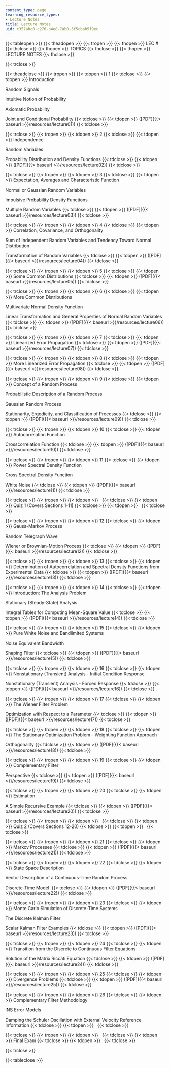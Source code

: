 ```yaml
---
content_type: page
learning_resource_types:
- Lecture Notes
title: Lecture Notes
uid: c357abc0-c276-b4e8-7ab0-5f5cbab5f9ec
---
```


{{< tableopen >}}
{{< theadopen >}}
{{< tropen >}}
{{< thopen >}}
LEC #
{{< thclose >}}
{{< thopen >}}
TOPICS
{{< thclose >}}
{{< thopen >}}
LECTURE NOTES
{{< thclose >}}

{{< trclose >}}

{{< theadclose >}}
{{< tropen >}}
{{< tdopen >}}
1
{{< tdclose >}}
{{< tdopen >}}
Introduction  
  
Random Signals  
  
Intuitive Notion of Probability  
  
Axiomatic Probability  
  
Joint and Conditional Probability
{{< tdclose >}}
{{< tdopen >}}
([PDF]({{< baseurl >}}/resources/lecture01))
{{< tdclose >}}

{{< trclose >}}
{{< tropen >}}
{{< tdopen >}}
2
{{< tdclose >}}
{{< tdopen >}}
Independence  
  
Random Variables  
  
Probability Distribution and Density Functions
{{< tdclose >}}
{{< tdopen >}}
([PDF]({{< baseurl >}}/resources/lecture02))
{{< tdclose >}}

{{< trclose >}}
{{< tropen >}}
{{< tdopen >}}
3
{{< tdclose >}}
{{< tdopen >}}
Expectation, Averages and Characteristic Function  
  
Normal or Gaussian Random Variables  
  
Impulsive Probability Density Functions  
  
Multiple Random Variables
{{< tdclose >}}
{{< tdopen >}}
([PDF]({{< baseurl >}}/resources/lecture03))
{{< tdclose >}}

{{< trclose >}}
{{< tropen >}}
{{< tdopen >}}
4
{{< tdclose >}}
{{< tdopen >}}
Correlation, Covariance, and Orthogonality  
  
Sum of Independent Random Variables and Tendency Toward Normal Distribution  
  
Transformation of Random Variables
{{< tdclose >}}
{{< tdopen >}}
([PDF]({{< baseurl >}}/resources/lecture04))
{{< tdclose >}}

{{< trclose >}}
{{< tropen >}}
{{< tdopen >}}
5
{{< tdclose >}}
{{< tdopen >}}
Some Common Distributions
{{< tdclose >}}
{{< tdopen >}}
([PDF]({{< baseurl >}}/resources/lecture05))
{{< tdclose >}}

{{< trclose >}}
{{< tropen >}}
{{< tdopen >}}
6
{{< tdclose >}}
{{< tdopen >}}
More Common Distributions  
  
Multivariate Normal Density Function  
  
Linear Transformation and General Properties of Normal Random Variables
{{< tdclose >}}
{{< tdopen >}}
([PDF]({{< baseurl >}}/resources/lecture06))
{{< tdclose >}}

{{< trclose >}}
{{< tropen >}}
{{< tdopen >}}
7
{{< tdclose >}}
{{< tdopen >}}
Linearized Error Propagation
{{< tdclose >}}
{{< tdopen >}}
([PDF]({{< baseurl >}}/resources/lecture07))
{{< tdclose >}}

{{< trclose >}}
{{< tropen >}}
{{< tdopen >}}
8
{{< tdclose >}}
{{< tdopen >}}
More Linearized Error Propagation
{{< tdclose >}}
{{< tdopen >}}
([PDF]({{< baseurl >}}/resources/lecture08))
{{< tdclose >}}

{{< trclose >}}
{{< tropen >}}
{{< tdopen >}}
9
{{< tdclose >}}
{{< tdopen >}}
Concept of a Random Process  
  
Probabilistic Description of a Random Process  
  
Gaussian Random Process  
  
Stationarity, Ergodicity, and Classification of Processes
{{< tdclose >}}
{{< tdopen >}}
([PDF]({{< baseurl >}}/resources/lecture09))
{{< tdclose >}}

{{< trclose >}}
{{< tropen >}}
{{< tdopen >}}
10
{{< tdclose >}}
{{< tdopen >}}
Autocorrelation Function  
  
Crosscorrelation Function
{{< tdclose >}}
{{< tdopen >}}
([PDF]({{< baseurl >}}/resources/lecture10))
{{< tdclose >}}

{{< trclose >}}
{{< tropen >}}
{{< tdopen >}}
11
{{< tdclose >}}
{{< tdopen >}}
Power Spectral Density Function  
  
Cross Spectral Density Function  
  
White Noise
{{< tdclose >}}
{{< tdopen >}}
([PDF]({{< baseurl >}}/resources/lecture11))
{{< tdclose >}}

{{< trclose >}}
{{< tropen >}}
{{< tdopen >}}
 
{{< tdclose >}}
{{< tdopen >}}
Quiz 1 (Covers Sections 1-11)
{{< tdclose >}}
{{< tdopen >}}
 
{{< tdclose >}}

{{< trclose >}}
{{< tropen >}}
{{< tdopen >}}
12
{{< tdclose >}}
{{< tdopen >}}
Gauss-Markov Process  
  
Random Telegraph Wave  
  
Wiener or Brownian-Motion Process
{{< tdclose >}}
{{< tdopen >}}
([PDF]({{< baseurl >}}/resources/lecture12))
{{< tdclose >}}

{{< trclose >}}
{{< tropen >}}
{{< tdopen >}}
13
{{< tdclose >}}
{{< tdopen >}}
Determination of Autocorrelation and Spectral Density Functions from Experimental Data
{{< tdclose >}}
{{< tdopen >}}
([PDF]({{< baseurl >}}/resources/lecture13))
{{< tdclose >}}

{{< trclose >}}
{{< tropen >}}
{{< tdopen >}}
14
{{< tdclose >}}
{{< tdopen >}}
Introduction: The Analysis Problem  
  
Stationary (Steady-State) Analysis  
  
Integral Tables for Computing Mean-Square Value
{{< tdclose >}}
{{< tdopen >}}
([PDF]({{< baseurl >}}/resources/lecture14))
{{< tdclose >}}

{{< trclose >}}
{{< tropen >}}
{{< tdopen >}}
15
{{< tdclose >}}
{{< tdopen >}}
Pure White Noise and Bandlimited Systems  
  
Noise Equivalent Bandwidth  
  
Shaping Filter
{{< tdclose >}}
{{< tdopen >}}
([PDF]({{< baseurl >}}/resources/lecture15))
{{< tdclose >}}

{{< trclose >}}
{{< tropen >}}
{{< tdopen >}}
16
{{< tdclose >}}
{{< tdopen >}}
Nonstationary (Transient) Analysis - Initial Condition Response  
  
Nonstationary (Transient) Analysis - Forced Response
{{< tdclose >}}
{{< tdopen >}}
([PDF]({{< baseurl >}}/resources/lecture16))
{{< tdclose >}}

{{< trclose >}}
{{< tropen >}}
{{< tdopen >}}
17
{{< tdclose >}}
{{< tdopen >}}
The Wiener Filter Problem  
  
Optimization with Respect to a Parameter
{{< tdclose >}}
{{< tdopen >}}
([PDF]({{< baseurl >}}/resources/lecture17))
{{< tdclose >}}

{{< trclose >}}
{{< tropen >}}
{{< tdopen >}}
18
{{< tdclose >}}
{{< tdopen >}}
The Stationary Optimization Problem - Weighting Function Approach  
  
Orthogonality
{{< tdclose >}}
{{< tdopen >}}
([PDF]({{< baseurl >}}/resources/lecture18))
{{< tdclose >}}

{{< trclose >}}
{{< tropen >}}
{{< tdopen >}}
19
{{< tdclose >}}
{{< tdopen >}}
Complementary Filter  
  
Perspective
{{< tdclose >}}
{{< tdopen >}}
([PDF]({{< baseurl >}}/resources/lecture19))
{{< tdclose >}}

{{< trclose >}}
{{< tropen >}}
{{< tdopen >}}
20
{{< tdclose >}}
{{< tdopen >}}
Estimation  
  
A Simple Recursive Example
{{< tdclose >}}
{{< tdopen >}}
([PDF]({{< baseurl >}}/resources/lecture20))
{{< tdclose >}}

{{< trclose >}}
{{< tropen >}}
{{< tdopen >}}
 
{{< tdclose >}}
{{< tdopen >}}
Quiz 2 (Covers Sections 12-20)
{{< tdclose >}}
{{< tdopen >}}
 
{{< tdclose >}}

{{< trclose >}}
{{< tropen >}}
{{< tdopen >}}
21
{{< tdclose >}}
{{< tdopen >}}
Markov Processes
{{< tdclose >}}
{{< tdopen >}}
([PDF]({{< baseurl >}}/resources/lecture21))
{{< tdclose >}}

{{< trclose >}}
{{< tropen >}}
{{< tdopen >}}
22
{{< tdclose >}}
{{< tdopen >}}
State Space Description  
  
Vector Description of a Continuous-Time Random Process  
  
Discrete-Time Model 
{{< tdclose >}}
{{< tdopen >}}
([PDF]({{< baseurl >}}/resources/lecture22))
{{< tdclose >}}

{{< trclose >}}
{{< tropen >}}
{{< tdopen >}}
23
{{< tdclose >}}
{{< tdopen >}}
Monte Carlo Simulation of Discrete-Time Systems  
  
The Discrete Kalman Filter  
  
Scalar Kalman Filter Examples
{{< tdclose >}}
{{< tdopen >}}
([PDF]({{< baseurl >}}/resources/lecture23))
{{< tdclose >}}

{{< trclose >}}
{{< tropen >}}
{{< tdopen >}}
24
{{< tdclose >}}
{{< tdopen >}}
Transition from the Discrete to Continuous Filter Equations  
  
Solution of the Matrix Riccati Equation
{{< tdclose >}}
{{< tdopen >}}
([PDF]({{< baseurl >}}/resources/lecture24))
{{< tdclose >}}

{{< trclose >}}
{{< tropen >}}
{{< tdopen >}}
25
{{< tdclose >}}
{{< tdopen >}}
Divergence Problems
{{< tdclose >}}
{{< tdopen >}}
([PDF]({{< baseurl >}}/resources/lecture25))
{{< tdclose >}}

{{< trclose >}}
{{< tropen >}}
{{< tdopen >}}
26
{{< tdclose >}}
{{< tdopen >}}
Complementary Filter Methodology  
  
INS Error Models  
  
Damping the Schuler Oscillation with External Velocity Reference Information
{{< tdclose >}}
{{< tdopen >}}
 
{{< tdclose >}}

{{< trclose >}}
{{< tropen >}}
{{< tdopen >}}
 
{{< tdclose >}}
{{< tdopen >}}
Final Exam
{{< tdclose >}}
{{< tdopen >}}
 
{{< tdclose >}}

{{< trclose >}}

{{< tableclose >}}